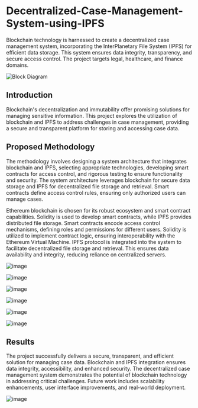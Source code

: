 ﻿# Decentralized-Case-Management-System-using-IPFS

Blockchain technology is harnessed to create a decentralized case management system, incorporating the InterPlanetary File System (IPFS) for efficient data storage. This system ensures data integrity, transparency, and secure access control. The project targets legal, healthcare, and finance domains.

![Block Diagram](https://github.com/LastAirbender07/Decentralized-Case-Management-System-using-IPFS/assets/101379967/fd5ee24b-27c3-4828-86f1-949246b75a4a)

## Introduction
Blockchain's decentralization and immutability offer promising solutions for managing sensitive information. This project explores the utilization of blockchain and IPFS to address challenges in case management, providing a secure and transparent platform for storing and accessing case data.

## Proposed Methodology
The methodology involves designing a system architecture that integrates blockchain and IPFS, selecting appropriate technologies, developing smart contracts for access control, and rigorous testing to ensure functionality and security. The system architecture leverages blockchain for secure data storage and IPFS for decentralized file storage and retrieval. Smart contracts define access control rules, ensuring only authorized users can manage cases.

Ethereum blockchain is chosen for its robust ecosystem and smart contract capabilities. Solidity is used to develop smart contracts, while IPFS provides distributed file storage. Smart contracts encode access control mechanisms, defining roles and permissions for different users. Solidity is utilized to implement contract logic, ensuring interoperability with the Ethereum Virtual Machine. IPFS protocol is integrated into the system to facilitate decentralized file storage and retrieval. This ensures data availability and integrity, reducing reliance on centralized servers.

![image](https://github.com/LastAirbender07/Decentralized-Case-Management-System-using-IPFS/assets/101379967/01e3e7d9-8d6a-4bb9-9c9c-c00fa57eb169)

![image](https://github.com/LastAirbender07/Decentralized-Case-Management-System-using-IPFS/assets/101379967/848051f1-271e-4bea-95ea-cddb5fcd36c9)

![image](https://github.com/LastAirbender07/Decentralized-Case-Management-System-using-IPFS/assets/101379967/23976ea6-97b1-4138-ba9f-7b0c26c0ae4e)

![image](https://github.com/LastAirbender07/Decentralized-Case-Management-System-using-IPFS/assets/101379967/50b4567e-e43d-42af-95cb-a169e136c74b)

![image](https://github.com/LastAirbender07/Decentralized-Case-Management-System-using-IPFS/assets/101379967/fd525b3d-c548-4d9f-b383-59c1627d7956)

![image](https://github.com/LastAirbender07/Decentralized-Case-Management-System-using-IPFS/assets/101379967/c0304ae4-5a39-489a-b3ea-3cfbb0c8cb4f)


## Results
The project successfully delivers a secure, transparent, and efficient solution for managing case data. Blockchain and IPFS integration ensures data integrity, accessibility, and enhanced security. The decentralized case management system demonstrates the potential of blockchain technology in addressing critical challenges. Future work includes scalability enhancements, user interface improvements, and real-world deployment.

![image](https://github.com/LastAirbender07/Decentralized-Case-Management-System-using-IPFS/assets/101379967/635f507c-ea95-4cc0-8204-60f26a932d63)

